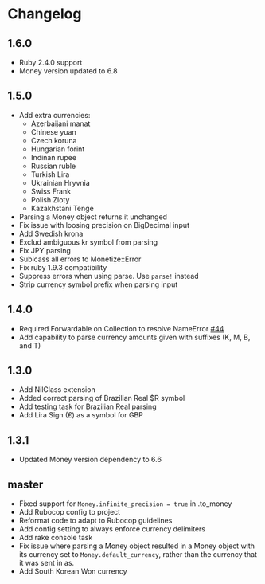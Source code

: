 # Changelog

## 1.6.0
- Ruby 2.4.0 support
- Money version updated to 6.8

## 1.5.0
- Add extra currencies:
  - Azerbaijani manat
  - Chinese yuan
  - Czech koruna
  - Hungarian forint
  - Indinan rupee
  - Russian ruble
  - Turkish Lira
  - Ukrainian Hryvnia
  - Swiss Frank
  - Polish Zloty
  - Kazakhstani Tenge
- Parsing a Money object returns it unchanged
- Fix issue with loosing precision on BigDecimal input
- Add Swedish krona
- Exclud ambiguous kr symbol from parsing
- Fix JPY parsing
- Sublcass all errors to Monetize::Error
- Fix ruby 1.9.3 compatibility
- Suppress errors when using parse. Use `parse!` instead
- Strip currency symbol prefix when parsing input

## 1.4.0
- Required Forwardable on Collection to resolve NameError [\#44](https://github.com/RubyMoney/monetize/issues/44)
- Add capability to parse currency amounts given with suffixes (K, M, B, and T)

## 1.3.0
- Add NilClass extension
- Added correct parsing of Brazilian Real $R symbol
- Add testing task for  Brazilian Real parsing
- Add Lira Sign (₤) as a symbol for GBP

## 1.3.1
- Updated Money version dependency to 6.6

## master
- Fixed support for <code>Money.infinite_precision = true</code> in .to_money
- Add Rubocop config to project
- Reformat code to adapt to Rubocop guidelines
- Add config setting to always enforce currency delimiters
- Add rake console task
- Fix issue where parsing a Money object resulted in a Money object with its currency set to `Money.default_currency`,
  rather than the currency that it was sent in as.
- Add South Korean Won currency
